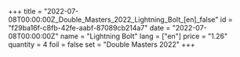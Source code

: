 +++
title = "2022-07-08T00:00:00Z_Double_Masters_2022_Lightning_Bolt_[en]_false"
id = "f29ba16f-c8fb-42fe-aabf-87089cb214a7"
date = "2022-07-08T00:00:00Z"
name = "Lightning Bolt"
lang = ["en"]
price = "1.26"
quantity = 4
foil = false
set = "Double Masters 2022"
+++
